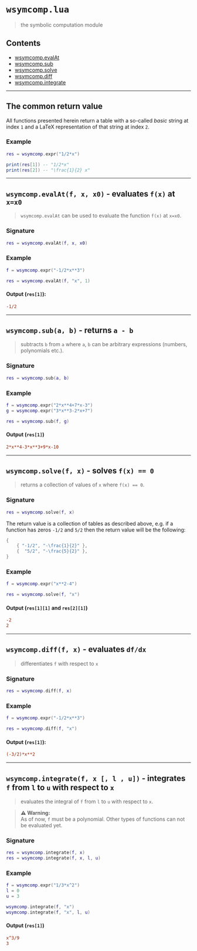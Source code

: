 # `wsymcomp.lua`

> the symbolic computation module

## Contents

- [wsymcomp.evalAt]()
- [wsymcomp.sub]()
- [wsymcomp.solve]()
- [wsymcomp.diff]()
- [wsymcomp.integrate]()

---

## The common return value

All functions presented herein return a table with a so-called *basic* string at index `1` and a LaTeX representation of that string at index `2`.

### Example

```lua
res = wsymcomp.expr("1/2*x")

print(res[1]) -- "1/2*x"
print(res[2]) -- "\frac{1}{2} x"
```

---

## `wsymcomp.evalAt(f, x, x0)` - evaluates `f(x)` at `x=x0`

> `wsymcomp.evalAt` can be used to evaluate the function `f(x)` at `x=x0`.

### Signature

```lua
res = wsymcomp.evalAt(f, x, x0)
```

### Example

```lua
f = wsymcomp.expr("-1/2*x**3")

res = wsymcomp.evalAt(f, "x", 1)
```

#### Output (`res[1]`):

```ini
-1/2
```

---

## `wsymcomp.sub(a, b)` - returns `a - b` 

> subtracts `b` from `a` where `a`, `b` can be arbitrary expressions (numbers, polynomials etc.).

### Signature

```lua
res = wsymcomp.sub(a, b)
```

### Example

```lua
f = wsymcomp.expr("2*x**4+7*x-3")
g = wsymcomp.expr("3*x**3-2*x+7")

res = wsymcomp.sub(f, g)
```

#### Output (`res[1]`)

```ini
2*x**4-3*x**3+9*x-10
```

---

## `wsymcomp.solve(f, x)` - solves `f(x) == 0`

> returns a collection of values of `x` where `f(x) == 0`.

### Signature

```lua
res = wsymcomp.solve(f, x)
```

The return value is a collection of tables as described above, e.g. if a function has zeros `-1/2` and `5/2` then the return value will be the following:

```lua
{
    { "-1/2", "-\frac{1}{2}" },
    {  "5/2", "-\frac{5}{2}" },
}
```

### Example

```lua
f = wsymcomp.expr("x**2-4")

res = wsymcomp.solve(f, "x")
```

#### Output (`res[1][1]` and `res[2][1]`)

```ini
-2
2
```

---

## `wsymcomp.diff(f, x)` - evaluates `df/dx`

> differentiates `f` with respect to `x`

### Signature

```lua
res = wsymcomp.diff(f, x)
```

### Example

```lua
f = wsymcomp.expr("-1/2*x**3")

res = wsymcomp.diff(f, "x")
```

#### Output (`res[1]`):

```ini
(-3/2)*x**2
```

---

## `wsymcomp.integrate(f, x [, l , u])` - integrates `f` from `l` to `u` with respect to `x`

> evaluates the integral of `f` from `l` to `u` with respect to `x`.

> **⚠️ Warning:**<br/>
> As of now, `f` must be a polynomial. Other types of functions can not be evaluated yet.

### Signature

```lua
res = wsymcomp.integrate(f, x)
res = wsymcomp.integrate(f, x, l, u)
```

### Example

```lua
f = wsymcomp.expr("1/3*x^2")
l = 0
u = 3

wsymcomp.integrate(f, "x")
wsymcomp.integrate(f, "x", l, u)
```

#### Output (`res[1]`)

```ini
x^3/9
3
```
